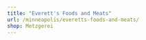 ```yaml
---
title: "Everett's Foods and Meats"
url: /minneapolis/everetts-foods-and-meats/
shop: Metzgerei
---
```

